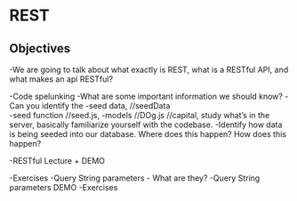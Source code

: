 # REST

## Objectives

-We are going to talk about what exactly is REST, what is a RESTful API, and what makes an api RESTful?

-Code spelunking 
    -What are some important information we should know?
    -Can you identify the 
    -seed data, //seedData  
    -seed function //seed.js,
    -models //DOg.js //capital,
     study what’s in the server, basically familiarize yourself with the codebase.
    -Identify how data is being seeded into our database. Where does this happen? How does this happen?

-RESTful Lecture + DEMO
    

-Exercises
-Query String parameters - What are they?
-Query String parameters DEMO
-Exercises
